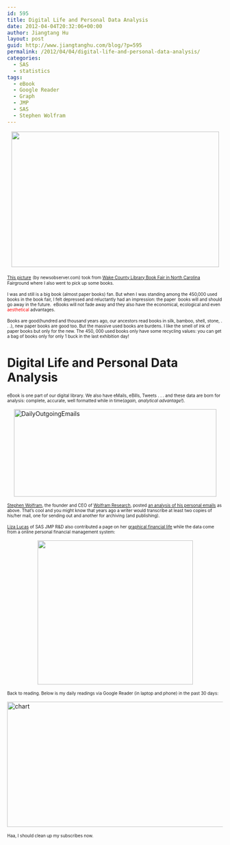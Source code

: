 ```yaml
---
id: 595
title: Digital Life and Personal Data Analysis
date: 2012-04-04T20:32:06+00:00
author: Jiangtang Hu
layout: post
guid: http://www.jiangtanghu.com/blog/?p=595
permalink: /2012/04/04/digital-life-and-personal-data-analysis/
categories:
  - SAS
  - statistics
tags:
  - eBook
  - Google Reader
  - Graph
  - JMP
  - SAS
  - Stephen Wolfram
---
```

<font size="1"><img style="margin: 3px auto 5px; display: block; float: none" src="http://media2.newsobserver.com/smedia/2012/03/28/19/22/dP7WU.Em.156.jpg" width="485" height="316" /></font>

<a href="http://www.newsobserver.com/2012/03/29/1966004/book-bargains-abound-at-wake-county.html" target="_blank"><font size="1">This picture</font></a> <font size="1">(by newsobserver.com) took from <a href="http://www.wakegov.com/libraries/about/booksale.htm" target="_blank">Wake County Library Book Fair in North Carolina</a> Fairground where I also went to pick up some books. </font>

<font size="1">I was and still is a big book (almost paper books) fan. But when I was standing among the 450,000 used books in the book fair, I felt depressed and reluctantly had an impression: the paper&#160; books will and should go away in the future.&#160; eBooks will not fade away and they also have the economical, ecological and even <font color="#ff0000">aesthetical</font> advantages.</font>

<font size="1">Books are good(hundred and t<font size="1">housand years ago, our ancestors read books in silk, bamboo, shell, stone, . . .</font>), new paper books are good too. But the massive used books are burdens. I like the smell of ink of paper books but only for the new. The 450, 000 used books only have some recycling values: you can get a bag of books only for only 1 buck in the last exhibition day!</font>

# Digital Life and Personal Data Analysis

<font size="1">eBook is one part of our digital library. We also have eMails, eBills, Tweets . . . and these data are born for analysis: complete, accurate, well formatted while in time(<em>again, analytical advantage!</em>). </font>

[<img style="background-image: none; border-right-width: 0px; margin: 3px auto 5px; padding-left: 0px; padding-right: 0px; display: block; float: none; border-top-width: 0px; border-bottom-width: 0px; border-left-width: 0px; padding-top: 0px" title="DailyOutgoingEmails" border="0" alt="DailyOutgoingEmails" src="http://www.jiangtanghu.com/blog/wp-content/uploads/2012/04/DailyOutgoingEmails_thumb.png" width="473" height="204" />](http://www.jiangtanghu.com/blog/wp-content/uploads/2012/04/DailyOutgoingEmails.png)

<font size="1"><a href="http://www.stephenwolfram.com/" target="_blank">Stephen Wolfram</a>, the founder and CEO of <a href="http://www.wolfram.com/" target="_blank">Wolfram Research</a>, posted <a href="http://blog.stephenwolfram.com/2012/03/the-personal-analytics-of-my-life/" target="_blank">an analysis of his personal emails</a> as above. That’s cool and you might know that years ago a writer would transcribe at least two copies of his/her mail, one for sending out and another for archiving (and publishing).</font>

<font size="1"><a href="http://blogs.sas.com/content/jmp/author/lizalucas/" target="_blank">Liza Lucas</a> of SAS JMP R&D also contributed a page on her <a href="http://blogs.sas.com/content/jmp/author/lizalucas/" target="_blank">graphical financial life</a> while the data come from a online personal financial management system:</font>

<img style="margin: 3px auto 5px; display: block; float: none" src="http://blogs.sas.com/content/jmp/files/2012/03/spending1.png" width="363" height="336" />

<font size="1">Back to reading. Below is my daily readings via Google Reader (in laptop and phone) in the past 30 days:</font>

[<img style="background-image: none; border-right-width: 0px; margin: 3px auto 5px; padding-left: 0px; padding-right: 0px; display: block; float: none; border-top-width: 0px; border-bottom-width: 0px; border-left-width: 0px; padding-top: 0px" title="chart" border="0" alt="chart" src="http://www.jiangtanghu.com/blog/wp-content/uploads/2012/04/chart_thumb.png" width="505" height="292" />](http://www.jiangtanghu.com/blog/wp-content/uploads/2012/04/chart.png)

<font size="1">Haa, I should clean up my subscribes now.</font>